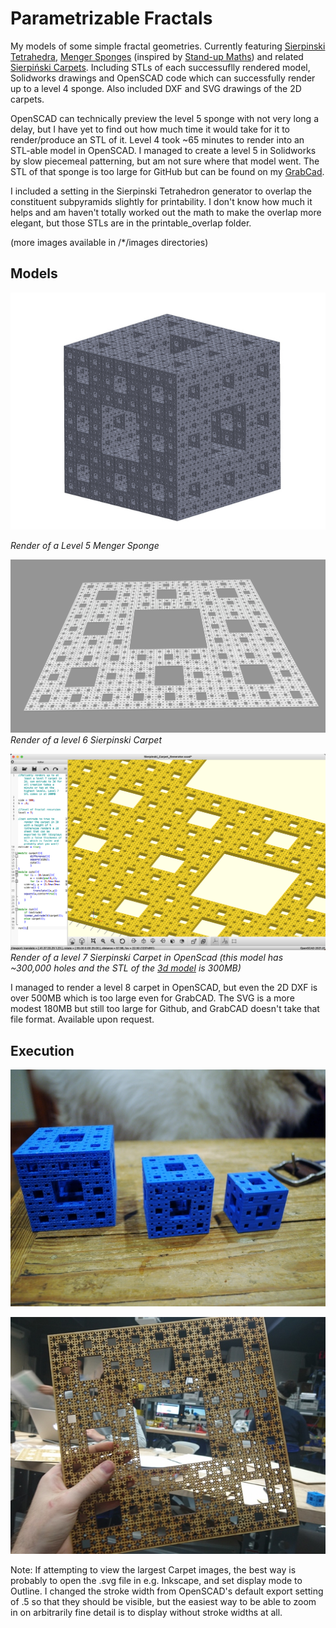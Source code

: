 # Parametrizable Fractals

My models of some simple fractal geometries. Currently featuring [Sierpinski Tetrahedra](https://en.wikipedia.org/wiki/Sierpi%C5%84ski_triangle#Analogues_in_higher_dimensions), [Menger Sponges](https://en.wikipedia.org/wiki/Menger_sponge) (inspired by  [Stand-up Maths](https://www.youtube.com/watch?v=8pj8_zjelDo)) and related [Sierpiński Carpets](https://en.wikipedia.org/wiki/Sierpi%C5%84ski_carpet). Including STLs of each successuflly rendered model, Solidworks drawings and OpenSCAD code which can successfully render up to a level 4 sponge. Also included DXF and SVG drawings of the 2D carpets.

 OpenSCAD can technically preview the level 5 sponge with not very long a delay, but I have yet to find out how much time it would take for it to render/produce an STL of it. Level 4 took ~65 minutes to render into an STL-able model in OpenSCAD. I managed to create a level 5 in Solidworks by slow piecemeal patterning, but am not sure where that model went. The STL of that sponge is too large for GitHub but can be found on my [GrabCad](https://grabcad.com/library/menger-sponges-1).

I included a setting in the Sierpinski Tetrahedron generator to overlap the constituent subpyramids slightly for printability. I don't know how much it helps and am haven't totally worked out the math to make the overlap more elegant, but those STLs are in the printable_overlap folder.

(more images available in /*/images directories)

## Models

![Menger sponge level 5 model](./Menger-Sponges/images/Menger5.jpeg)

*Render of a Level 5 Menger Sponge*


![Sierpinski Carpet level 6 model](./Sierpinski-Carpets/images/Sierpinski_Carpet_6.png)
*Render of a level 6 Sierpinski Carpet*

![Sierpinski Carpet level 7 in openSCAD viewport](./Sierpinski-Carpets/images/scadSierpinski7.png)
*Render of a level 7 Sierpinski Carpet in OpenScad (this model has ~300,000 holes and the STL of the [3d model](https://grabcad.com/library/sierpinski-carpet-fractals-1) is 300MB)*

I managed to render a level 8 carpet in OpenSCAD, but even the 2D DXF is over 500MB which is too large even for GrabCAD. The SVG is a more modest 180MB but still too large for Github, and GrabCAD doesn't take that file format. Available upon request.

## Execution

![Menger sponge levels 2,3, and 4 Print](./Menger-Sponges/images/MengerPrints2_3_4.jpg)

![Sierpinski Carpet level 5 Lasercut](./Sierpinski-Carpets/images/cutout.jpg)


 Note: If attempting to view the largest Carpet images, the best way is probably to open the .svg file in e.g. Inkscape, and set display mode to Outline. I changed the stroke width from OpenSCAD's default export setting of .5 so that they should be visible, but the easiest way to be able to zoom in on arbitrarily fine detail is to display without stroke widths at all.
